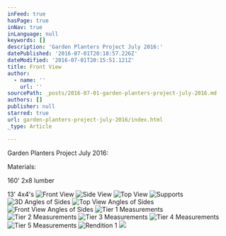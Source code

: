 ```yaml
---
inFeed: true
hasPage: true
inNav: true
inLanguage: null
keywords: []
description: 'Garden Planters Project July 2016:'
datePublished: '2016-07-01T20:18:57.226Z'
dateModified: '2016-07-01T20:15:51.121Z'
title: Front View
author:
  - name: ''
    url: ''
sourcePath: _posts/2016-07-01-garden-planters-project-july-2016.md
authors: []
publisher: null
starred: true
url: garden-planters-project-july-2016/index.html
_type: Article

---
```

Garden Planters Project July 2016:

Materials:

160' 2x8 lumber

13' 4x4's
![Front View](https://imgflo.herokuapp.com/graph/vahj1ThiexotieMo/17c947a21966f77a638fe275ad548fbd/croprotate.png?cropheight=768&cropwidth=440&degrees=0&input=https%3A%2F%2Fthe-grid-user-content.s3-us-west-2.amazonaws.com%2F342d89c9-07e8-4184-a539-43544566d1db.png&x=43&y=0)
![Side View](https://the-grid-user-content.s3-us-west-2.amazonaws.com/5b37eb68-34a6-4adc-98e4-1b7024955daf.png)
![Top View](https://the-grid-user-content.s3-us-west-2.amazonaws.com/d079104c-0026-4dad-af0c-b3dfc3838755.png)
![Supports](https://the-grid-user-content.s3-us-west-2.amazonaws.com/c1feae87-13f8-4fcd-826c-d0fb7dba9b01.png)
![3D Angles of Sides](https://the-grid-user-content.s3-us-west-2.amazonaws.com/eea6b918-70be-4867-b74f-1769810ca069.png)
![Top View Angles of Sides](https://the-grid-user-content.s3-us-west-2.amazonaws.com/6c581f9d-c882-45db-be41-47d20cf7c651.png)
![Front View Angles of Sides](https://the-grid-user-content.s3-us-west-2.amazonaws.com/0b056123-4fc6-4b03-a479-0db5c4bb3b3c.png)
![Tier 1 Measurements](https://the-grid-user-content.s3-us-west-2.amazonaws.com/00f195f2-e09a-4fbc-9282-ac8c4e9f6361.png)
![Tier 2 Measurements](https://the-grid-user-content.s3-us-west-2.amazonaws.com/7f391fe7-cf5a-41cb-b389-1d13763588fb.png)
![Tier 3 Measurements](https://the-grid-user-content.s3-us-west-2.amazonaws.com/fc929e50-cc5d-4cc9-92ee-0e475366789f.png)
![Tier 4 Measurements](https://the-grid-user-content.s3-us-west-2.amazonaws.com/05c5ceec-fc36-4717-9bef-bc6269311895.png)
![Tier 5 Measurements](https://the-grid-user-content.s3-us-west-2.amazonaws.com/10c38c69-fff6-4b59-a042-8bf771d13955.png)
![Rendition 1](https://the-grid-user-content.s3-us-west-2.amazonaws.com/35aaf884-f3fa-4d9a-bf6b-dbad9b914026.png)
![](https://the-grid-user-content.s3-us-west-2.amazonaws.com/646f3fd9-8eab-4f84-bf6c-b3f05feff052.png)